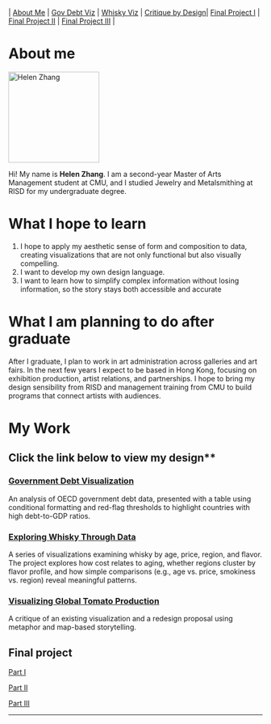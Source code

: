 | [About Me](README.md) | [Gov Debt Viz](dataviz-examples.md) | [Whisky Viz](dataviz-examples-Whisky.md) | [Critique by Design](critique-by-design.md)| [Final Project I](final-project-part-one.md) | [Final Project II](final-project-part-two.md) | [Final Project III](final-project-part-three.md) |


# About me 

  <img src="https://github.com/user-attachments/assets/9c3b5e8e-aff1-4692-a585-6ec1d95d8315" alt="Helen Zhang" width="180"/>


Hi! My name is **Helen Zhang**. I am a second-year Master of Arts Management student at CMU, and I studied Jewelry and Metalsmithing at RISD for my undergraduate degree.


# What I hope to learn

1. I hope to apply my aesthetic sense of form and composition to data, creating visualizations that are not only functional but also visually compelling.
2. I want to develop my own design language.
3. I want to learn how to simplify complex information without losing information, so the story stays both accessible and accurate

# What I am planning to do after graduate
After I graduate, I plan to work in art administration across galleries and art fairs. In the next few years I expect to be based in Hong Kong, focusing on exhibition production, artist relations, and partnerships. I hope to bring my design sensibility from RISD and management training from CMU to build programs that connect artists with audiences.

# My Work

## Click the link below to view my design**

### [Government Debt Visualization](dataviz-examples.md)  
  An analysis of OECD government debt data, presented with a table using conditional formatting and red-flag thresholds to highlight countries with high debt-to-GDP ratios.  

### [Exploring Whisky Through Data](dataviz-examples-Whisky.md)  
  A series of visualizations examining whisky by age, price, region, and flavor. The project explores how cost relates to aging, whether regions cluster by flavor profile, and how simple comparisons (e.g., age vs. price, smokiness vs. region) reveal meaningful patterns.  

### [Visualizing Global Tomato Production](critique-by-design.md)  
  A critique of an existing visualization and a redesign proposal using metaphor and map-based storytelling.  

## Final project
[Part I](final-project-part-one.md)

[Part II](final-project-part-two.md)

[Part III](final-project-part-three.md)

---



